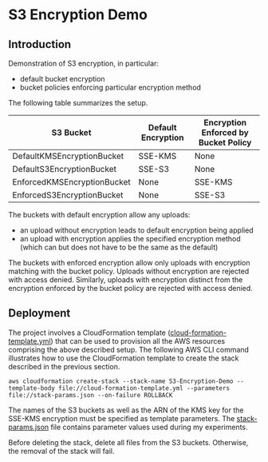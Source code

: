 # S3 Encryption Demo

## Introduction
Demonstration of S3 encryption, in particular:
* default bucket encryption
* bucket policies enforcing particular encryption method

The following table summarizes the setup.

| S3 Bucket                   | Default Encryption | Encryption Enforced by Bucket Policy | 
| --------------------------- | ------------------ | ------------------------------------ |
| DefaultKMSEncryptionBucket  | SSE-KMS            | None                                 |
| DefaultS3EncryptionBucket   | SSE-S3             | None                                 |
| EnforcedKMSEncryptionBucket | None               | SSE-KMS                              |
| EnforcedS3EncryptionBucket  | None               | SSE-S3                               |

The buckets with default encryption allow any uploads:
* an upload without encryption leads to default encryption being applied
* an upload with encryption applies the specified encryption method (which can but does not have to be the same as the default)

The buckets with enforced encryption allow only uploads with encryption matching with the bucket policy. Uploads without encryption are rejected with access denied. Similarly, uploads with encryption distinct from the encryption enforced by the bucket policy are rejected with access denied.

## Deployment
The project involves a CloudFormation template ([cloud-formation-template.yml](./cloud-formation-template.yml)) that can be used to provision all the AWS resources comprising the above described setup. The following AWS CLI command illustrates how to use the CloudFormation template to create the stack described in the previous section.

```
aws cloudformation create-stack --stack-name S3-Encryption-Demo --template-body file://cloud-formation-template.yml --parameters file://stack-params.json --on-failure ROLLBACK
```

The names of the S3 buckets as well as the ARN of the KMS key for the SSE-KMS encryption must be specified as template parameters. The [stack-params.json](./stack-params.json) file contains parameter values used during my experiments.

Before deleting the stack, delete all files from the S3 buckets. Otherwise, the removal of the stack will fail.

